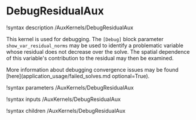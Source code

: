 # DebugResidualAux

!syntax description /AuxKernels/DebugResidualAux

This kernel is used for debugging. The `[Debug]` block parameter `show_var_residual_norms`
may be used to identify a problematic variable whose residual does not decrease over
the solve. The spatial dependence of this variable's contribution to the residual may
then be examined.

More information about debugging convergence issues may be found
[here](application_usage/failed_solves.md optional=True).

!syntax parameters /AuxKernels/DebugResidualAux

!syntax inputs /AuxKernels/DebugResidualAux

!syntax children /AuxKernels/DebugResidualAux
